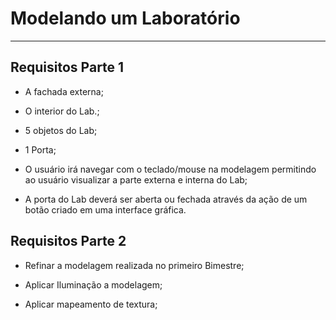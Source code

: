 Modelando um Laboratório
===

---
## Requisitos Parte 1

- A fachada externa;

- O interior do Lab.;

- 5 objetos do Lab;

- 1 Porta;

- O usuário irá navegar com o teclado/mouse na modelagem permitindo ao usuário visualizar a parte externa e interna do Lab;

- A porta do Lab deverá ser aberta ou fechada através da ação de um botão criado em uma interface gráfica.

## Requisitos Parte 2

- Refinar a modelagem realizada no primeiro Bimestre;

- Aplicar Iluminação a modelagem;

- Aplicar mapeamento de textura;
